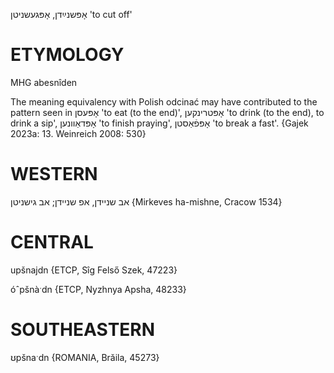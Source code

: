 אָפּשנײַדן, אָפּגעשניטן
'to cut off'

ETYMOLOGY
===========
MHG abesnîden

The meaning equivalency with Polish odcinać may have contributed to the pattern seen in אָפּעסן 'to eat (to the end)', אָפּטרינקען 'to drink (to the end), to drink a sip', אָפּדאַוונען 'to finish praying',  אָפּפֿאַסטן 'to break a fast'.
{Gajek 2023a: 13. Weinreich 2008: 530}

WESTERN
========

אב שניידן, אפ שניידן; אב גישניטן {Mirkeves ha-mishne, Cracow 1534}

CENTRAL
========

upšnajdn {ETCP, Sîg Felső Szek, 47223}

óˆpšnàˑdn {ETCP, Nyzhnya Apsha, 48233}

SOUTHEASTERN
==============

ʊpšnaˑdn {ROMANIA, Brăila, 45273}
